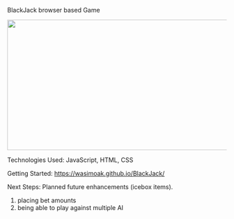 BlackJack browser based Game

<img src="https://i.imgur.com/tlVDvQi.png" width= "600" height="300">

Technologies Used: JavaScript, HTML, CSS

Getting Started: https://wasimoak.github.io/BlackJack/

Next Steps: Planned future enhancements (icebox items).
1) placing bet amounts
2) being able to play against multiple AI
